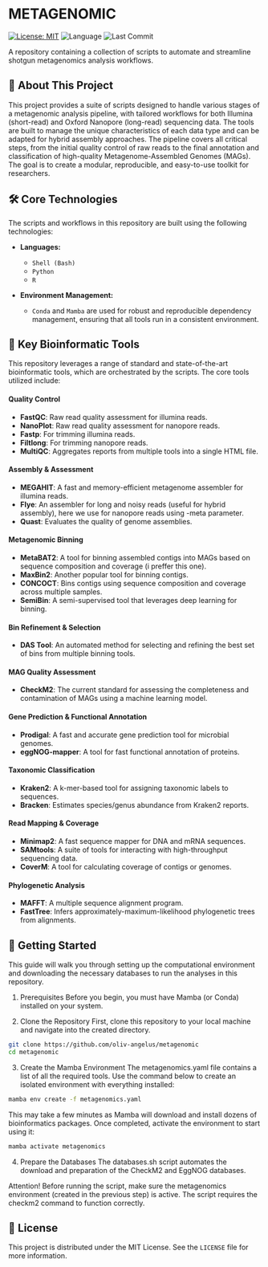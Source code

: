# METAGENOMIC

[![License: MIT](https://img.shields.io/badge/License-MIT-yellow.svg)](https://opensource.org/licenses/MIT)
![Language](https://img.shields.io/github/languages/top/YOUR-USERNAME/METAGENOMIC)
![Last Commit](https://img.shields.io/github/last-commit/YOUR-USERNAME/METAGENOMIC)

A repository containing a collection of scripts to automate and streamline shotgun metagenomics analysis workflows.

## 📖 About This Project

This project provides a suite of scripts designed to handle various stages of a metagenomic analysis pipeline, with tailored workflows for both Illumina (short-read) and Oxford Nanopore (long-read) sequencing data. The tools are built to manage the unique characteristics of each data type and can be adapted for hybrid assembly approaches. The pipeline covers all critical steps, from the initial quality control of raw reads to the final annotation and classification of high-quality Metagenome-Assembled Genomes (MAGs). The goal is to create a modular, reproducible, and easy-to-use toolkit for researchers.

## 🛠️ Core Technologies

The scripts and workflows in this repository are built using the following technologies:

* **Languages:**
    * `Shell (Bash)`
    * `Python`
    * `R`

* **Environment Management:**
    * `Conda` and `Mamba` are used for robust and reproducible dependency management, ensuring that all tools run in a consistent environment.

## 🔬 Key Bioinformatic Tools

This repository leverages a range of standard and state-of-the-art bioinformatic tools, which are orchestrated by the scripts. The core tools utilized include:

#### **Quality Control**
* **FastQC**: Raw read quality assessment for illumina reads.
* **NanoPlot**: Raw read quality assessment for nanopore reads.
* **Fastp**: For trimming illumina reads.
* **Filtlong**: For trimming nanopore reads.
* **MultiQC**: Aggregates reports from multiple tools into a single HTML file.

#### **Assembly & Assessment**
* **MEGAHIT**: A fast and memory-efficient metagenome assembler for illumina reads.
* **Flye**: An assembler for long and noisy reads (useful for hybrid assembly), here we use for nanopore reads using -meta parameter.
* **Quast**: Evaluates the quality of genome assemblies.

#### **Metagenomic Binning**
* **MetaBAT2**: A tool for binning assembled contigs into MAGs based on sequence composition and coverage (i preffer this one).
* **MaxBin2**: Another popular tool for binning contigs.
* **CONCOCT**: Bins contigs using sequence composition and coverage across multiple samples.
* **SemiBin**: A semi-supervised tool that leverages deep learning for binning.

#### **Bin Refinement & Selection**
* **DAS Tool**: An automated method for selecting and refining the best set of bins from multiple binning tools.

#### **MAG Quality Assessment**
* **CheckM2**: The current standard for assessing the completeness and contamination of MAGs using a machine learning model.

#### **Gene Prediction & Functional Annotation**
* **Prodigal**: A fast and accurate gene prediction tool for microbial genomes.
* **eggNOG-mapper**: A tool for fast functional annotation of proteins.

#### **Taxonomic Classification**
* **Kraken2**: A k-mer-based tool for assigning taxonomic labels to sequences.
* **Bracken**: Estimates species/genus abundance from Kraken2 reports.

#### **Read Mapping & Coverage**
* **Minimap2**: A fast sequence mapper for DNA and mRNA sequences.
* **SAMtools**: A suite of tools for interacting with high-throughput sequencing data.
* **CoverM**: A tool for calculating coverage of contigs or genomes.

#### **Phylogenetic Analysis**
* **MAFFT**: A multiple sequence alignment program.
* **FastTree**: Infers approximately-maximum-likelihood phylogenetic trees from alignments.

## 🚀 Getting Started

This guide will walk you through setting up the computational environment and downloading the necessary databases to run the analyses in this repository.

1. Prerequisites
Before you begin, you must have Mamba (or Conda) installed on your system.

2. Clone the Repository
First, clone this repository to your local machine and navigate into the created directory.

```bash
git clone https://github.com/oliv-angelus/metagenomic
cd metagenomic
```
3. Create the Mamba Environment
The metagenomics.yaml file contains a list of all the required tools. Use the command below to create an isolated environment with everything installed:

```bash
mamba env create -f metagenomics.yaml
```
This may take a few minutes as Mamba will download and install dozens of bioinformatics packages. Once completed, activate the environment to start using it:

```bash
mamba activate metagenomics
```
4. Prepare the Databases
The databases.sh script automates the download and preparation of the CheckM2 and EggNOG databases.

Attention! Before running the script, make sure the metagenomics environment (created in the previous step) is active. The script requires the checkm2 command to function correctly.




## 📄 License

This project is distributed under the MIT License. See the `LICENSE` file for more information.
